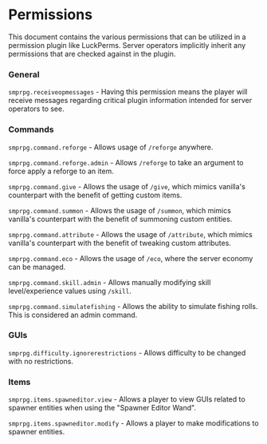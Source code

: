 ﻿# Permissions

This document contains the various permissions that can be utilized in a permission plugin
like LuckPerms. Server operators implicitly inherit any permissions that are checked against
in the plugin.

### General

`smprpg.receiveopmessages` - Having this permission means the player will receive messages regarding critical plugin information intended for server operators to see.

### Commands

`smprpg.command.reforge` - Allows usage of `/reforge` anywhere.

`smprpg.command.reforge.admin` - Allows `/reforge` to take an argument to force apply a reforge to an item.

`smprpg.command.give` - Allows the usage of `/give`, which mimics vanilla's counterpart with the benefit of getting custom items.

`smprpg.command.summon` - Allows the usage of `/summon`, which mimics vanilla's counterpart with the benefit of summoning custom entities.

`smprpg.command.attribute` - Allows the usage of `/attribute`, which mimics vanilla's counterpart with the benefit of tweaking custom attributes.

`smprpg.command.eco` - Allows the usage of `/eco`, where the server economy can be managed.

`smprpg.command.skill.admin` - Allows manually modifying skill level/experience values using `/skill`.

`smprpg.command.simulatefishing` - Allows the ability to simulate fishing rolls. This is considered an admin command.

### GUIs

`smprpg.difficulty.ignorerestrictions` - Allows difficulty to be changed with no restrictions.

### Items

`smprpg.items.spawneditor.view` - Allows a player to view GUIs related to spawner entities when using the "Spawner Editor Wand".

`smprpg.items.spawneditor.modify` - Allows a player to make modifications to spawner entities.